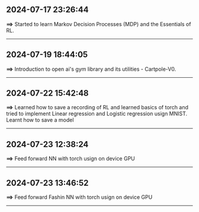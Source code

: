 ## 2024-07-17 23:26:44

**==>** Started to learn Markov Decision Processes (MDP) and the Essentials of RL.

---
## 2024-07-19 18:44:05

**==>** Introduction to open ai's gym library and its utilities - Cartpole-V0.

---
## 2024-07-22 15:42:48

**==>** Learned how to save a recording of RL and learned basics of torch and tried to implement Linear regression and Logistic regression usign MNIST. Learnt how to save a model  

---
## 2024-07-23 12:38:24

**==>** Feed forward NN with torch usign on device GPU 

---
## 2024-07-23 13:46:52

**==>** Feed forward Fashin NN with torch usign on device GPU 

---
